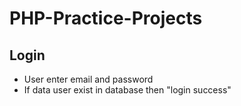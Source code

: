 
# PHP-Practice-Projects

## Login

- User enter email and password
- If data user exist in database then "login success"
